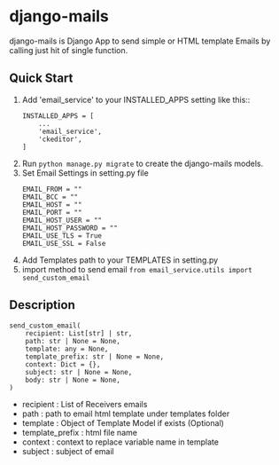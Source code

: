 # django-mails

django-mails is Django App to send simple or HTML template Emails by calling just hit of single function.

Quick Start
-----------
1. Add 'email_service' to your INSTALLED_APPS setting like this::
    ```
    INSTALLED_APPS = [
        ...
        'email_service',
        'ckeditor',
    ]
    ```
2. Run ``python manage.py migrate`` to create the django-mails models.
3. Set Email Settings in setting.py file
    ```
    EMAIL_FROM = ""
    EMAIL_BCC = ""
    EMAIL_HOST = ""
    EMAIL_PORT = ""
    EMAIL_HOST_USER = ""
    EMAIL_HOST_PASSWORD = ""
    EMAIL_USE_TLS = True
    EMAIL_USE_SSL = False
    ```
4. Add Templates path to your TEMPLATES in setting.py
5. import method to send email ``from email_service.utils import send_custom_email``

Description
-----------
```
send_custom_email(
    recipient: List[str] | str,
    path: str | None = None,
    template: any = None,
    template_prefix: str | None = None,
    context: Dict = {},
    subject: str | None = None,
    body: str | None = None,
)
```
* recipient : List of Receivers emails
* path : path to email html template under templates folder
* template : Object of Template Model if exists (Optional)
* template_prefix : html file name
* context : context to replace variable name in template
* subject : subject of email

